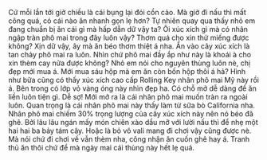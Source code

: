 Cứ mỗi lần tới giờ chiều là cái bụng lại đói cồn cào. Mà giờ đi nấu thì mất công quá, có cái nào ăn nhanh gọn lẹ hơn? Tự nhiên quay qua thấy nhỏ em đang chuẩn bị ăn cái gì mà hấp dẫn dữ vậy ta? Ôi xúc xích gì mà có nhân ngập tràn phô mai trong đây luôn vậy? Thơm quá cho xin thử miếng được không? Xịn dữ vậy, ây mà ăn béo thơm thiệt á nha. Ẩn vào cây xúc xích là tan chảy phô mai ra luôn. Nhìn chứ phô mai đầy ắp như này là khoái à cho xin thèm cay nữa được không? Nhỏ em nói cho nguyên thùng luôn nè, chị đẹp mới mua á. Mới mua sáu hộp mà em ăn còn bốn hộp thôi á hả? Hình như bữa cũng có thấy xúc xích cao cấp Rolling Key nhân phô mai Mỹ này rồi á. Bên trong có lớp vỏ vàng óng này nhìn đẹp ha. Có chỗ mở dễ dàng để ăn liền luôn tiện gì. Dễ sợ! Mới mở ra là cái nhân phô mai muốn tràn ra ngoài luôn. Quan trọng là cái nhân phô mai này thấy làm từ sữa bò California nha. Nhân phô mai chiếm 30% trọng lượng của cây xúc xích này nên nó béo đã ghê. Bởi lâu lâu ngán mấy món chiên xào dầu mỡ với lười nấu thì để nhẹ một hai hai ba bảy tám cây. Hoặc là bỏ vô vali mang đi chơi vậy cũng được nè. Mà nói chứ đi chơi về vẫn thèm nha, công nhận ăn cuốn ghê hay á. Tranh thủ ăn thôi chứ để mà ngày mai cái thùng này hết lẹ quá.